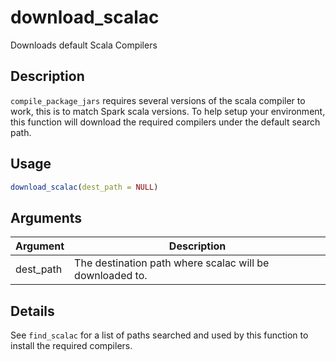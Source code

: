# download_scalac


Downloads default Scala Compilers




## Description

``compile_package_jars`` requires several versions of the
scala compiler to work, this is to match Spark scala versions.
To help setup your environment, this function will download the
required compilers under the default search path.





## Usage
```r
download_scalac(dest_path = NULL)
```




## Arguments


Argument      |Description
------------- |----------------
dest_path | The destination path where scalac will be downloaded to.




## Details

See ``find_scalac`` for a list of paths searched and used by
this function to install the required compilers.






